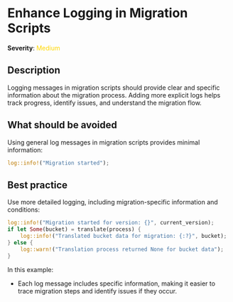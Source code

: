 # Enhance Logging in Migration Scripts

**Severity**: <span style="color:gold;">Medium</span>

## Description

Logging messages in migration scripts should provide clear and specific information about the migration process. Adding more explicit logs helps track progress, identify issues, and understand the migration flow.

## What should be avoided

Using general log messages in migration scripts provides minimal information:

```rust
log::info!("Migration started");
```

## Best practice

Use more detailed logging, including migration-specific information and conditions:

```rust
log::info!("Migration started for version: {}", current_version);
if let Some(bucket) = translate(process) {
    log::info!("Translated bucket data for migration: {:?}", bucket);
} else {
    log::warn!("Translation process returned None for bucket data");
}
```

In this example:

- Each log message includes specific information, making it easier to trace migration steps and identify issues if they occur.

